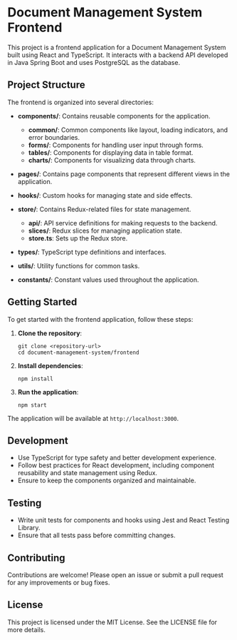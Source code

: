 # Document Management System Frontend

This project is a frontend application for a Document Management System built using React and TypeScript. It interacts with a backend API developed in Java Spring Boot and uses PostgreSQL as the database.

## Project Structure

The frontend is organized into several directories:

- **components/**: Contains reusable components for the application.
  - **common/**: Common components like layout, loading indicators, and error boundaries.
  - **forms/**: Components for handling user input through forms.
  - **tables/**: Components for displaying data in table format.
  - **charts/**: Components for visualizing data through charts.

- **pages/**: Contains page components that represent different views in the application.

- **hooks/**: Custom hooks for managing state and side effects.

- **store/**: Contains Redux-related files for state management.
  - **api/**: API service definitions for making requests to the backend.
  - **slices/**: Redux slices for managing application state.
  - **store.ts**: Sets up the Redux store.

- **types/**: TypeScript type definitions and interfaces.

- **utils/**: Utility functions for common tasks.

- **constants/**: Constant values used throughout the application.

## Getting Started

To get started with the frontend application, follow these steps:

1. **Clone the repository**:
   ```
   git clone <repository-url>
   cd document-management-system/frontend
   ```

2. **Install dependencies**:
   ```
   npm install
   ```

3. **Run the application**:
   ```
   npm start
   ```

The application will be available at `http://localhost:3000`.

## Development

- Use TypeScript for type safety and better development experience.
- Follow best practices for React development, including component reusability and state management using Redux.
- Ensure to keep the components organized and maintainable.

## Testing

- Write unit tests for components and hooks using Jest and React Testing Library.
- Ensure that all tests pass before committing changes.

## Contributing

Contributions are welcome! Please open an issue or submit a pull request for any improvements or bug fixes.

## License

This project is licensed under the MIT License. See the LICENSE file for more details.